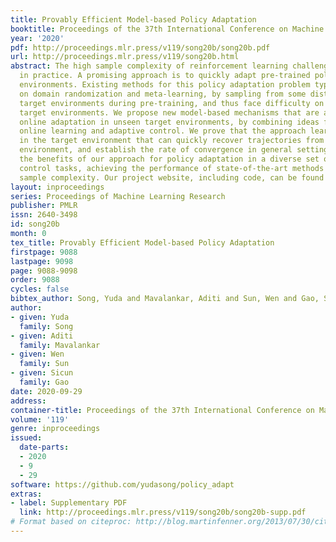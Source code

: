 ```yaml
---
title: Provably Efficient Model-based Policy Adaptation
booktitle: Proceedings of the 37th International Conference on Machine Learning
year: '2020'
pdf: http://proceedings.mlr.press/v119/song20b/song20b.pdf
url: http://proceedings.mlr.press/v119/song20b.html
abstract: The high sample complexity of reinforcement learning challenges its use
  in practice. A promising approach is to quickly adapt pre-trained policies to new
  environments. Existing methods for this policy adaptation problem typically rely
  on domain randomization and meta-learning, by sampling from some distribution of
  target environments during pre-training, and thus face difficulty on out-of-distribution
  target environments. We propose new model-based mechanisms that are able to make
  online adaptation in unseen target environments, by combining ideas from no-regret
  online learning and adaptive control. We prove that the approach learns policies
  in the target environment that can quickly recover trajectories from the source
  environment, and establish the rate of convergence in general settings. We demonstrate
  the benefits of our approach for policy adaptation in a diverse set of continuous
  control tasks, achieving the performance of state-of-the-art methods with much lower
  sample complexity. Our project website, including code, can be found at https://yudasong.github.io/PADA.
layout: inproceedings
series: Proceedings of Machine Learning Research
publisher: PMLR
issn: 2640-3498
id: song20b
month: 0
tex_title: Provably Efficient Model-based Policy Adaptation
firstpage: 9088
lastpage: 9098
page: 9088-9098
order: 9088
cycles: false
bibtex_author: Song, Yuda and Mavalankar, Aditi and Sun, Wen and Gao, Sicun
author:
- given: Yuda
  family: Song
- given: Aditi
  family: Mavalankar
- given: Wen
  family: Sun
- given: Sicun
  family: Gao
date: 2020-09-29
address: 
container-title: Proceedings of the 37th International Conference on Machine Learning
volume: '119'
genre: inproceedings
issued:
  date-parts:
  - 2020
  - 9
  - 29
software: https://github.com/yudasong/policy_adapt
extras:
- label: Supplementary PDF
  link: http://proceedings.mlr.press/v119/song20b/song20b-supp.pdf
# Format based on citeproc: http://blog.martinfenner.org/2013/07/30/citeproc-yaml-for-bibliographies/
---
```

